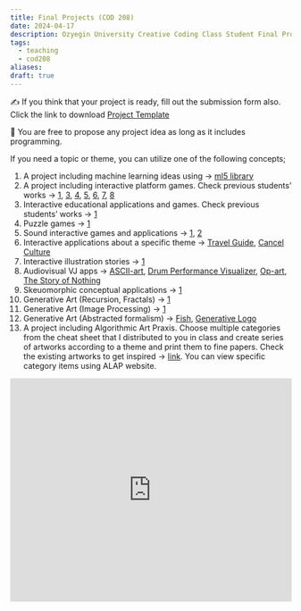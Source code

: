 ```yaml
---
title: Final Projects (COD 208)
date: 2024-04-17
description: Ozyegin University Creative Coding Class Student Final Project Instructions
tags:
  - teaching
  - cod208
aliases: 
draft: true
---
```

✍️ If you think that your project is ready, fill out the submission form also. Click the link to download [Project Template](COD208-Project%20Template.docx)

🧠 You are free to propose any project idea as long as it includes programming. 

If you need a topic or theme, you can utilize one of the following concepts;
1. A project including machine learning ideas using → [ml5 library](https://ml5js.org/community/) 
2. A project including interactive platform games. Check previous students’ works → [1](https://youtu.be/2-yNuso1X60?si=m8G2TjMhKRzbFtjG), [3](https://youtu.be/1wn6V5YheH0?si=fS63lD9hldYp2DTg), [4](https://youtu.be/6S3pfdNX6Ic?si=g__dyO-aTq6xyUeS), [5](https://youtu.be/uoxfz_VDW8k?si=JFwFxmHXobj5PBuD), [6](https://youtu.be/KXWV60toNls?si=usisEuFszISmCX0j), [7](https://youtu.be/_aTI0iXwlKY?si=3kRhqMlR6K_XUQMk), [8](https://youtu.be/dLC-OlwX4uQ?si=1GqTE1BAqf1xzwMG)
3. Interactive educational applications and games. Check previous students’ works → [1](https://youtu.be/7CFwzVjRJ8c?si=aIGnoZDaKuhaMmgO)
4. Puzzle games → [1](https://youtu.be/LKxFQc5UQmQ?si=7aOG9ZxDmoEVhWU9)
5. Sound interactive games and applications → [1](https://youtu.be/0n8UBVIDWBI?si=Hru5zYsUwh81skqZ), [2](https://youtu.be/KzduO1aqbq8?si=Gr_YKhCLqUNZhVB5)
6. Interactive applications about a specific theme → [Travel Guide](https://youtu.be/Sb1cD9rKpq0?si=15VGKoPdc16DHwBA), [Cancel Culture](https://youtu.be/1Uo1cRhzrvU?si=tWvmq9JqJwBKWVzc)
7. Interactive illustration stories → [1](https://youtu.be/CjQd5ElNJ0I?si=TUmPg-LA5W4nHzkV)
8. Audiovisual VJ apps → [ASCII-art](https://youtu.be/6graAekLCXY?si=7_xwvgfwdqG2vsZf), [Drum Performance Visualizer](https://youtu.be/KbOobb4JS6I?si=_c5ByXL0hXMCjh4O), [Op-art](https://www.youtube.com/watch?v=MgMwV4yS0Xg&list=PLvcJjvBzWDXan8ZkLsE5gYtNX9AhjQNW-&index=2&t=33s), [The Story of Nothing](https://www.youtube.com/watch?v=E68__n-touk&list=PLvcJjvBzWDXajuij3LYytZuwcNjfvKwh-&index=2)
9. Skeuomorphic conceptual applications → [1](https://youtu.be/RmVb9Zwyfvo?si=CN06quDjg0Sf7WBD)
10. Generative Art (Recursion, Fractals) → [1](https://youtu.be/aWZzg2yD5e8?si=jsWNrqpHHRc2fbmw)
11. Generative Art (Image Processing) → [1](https://youtu.be/wCpvdvmlqVs?si=lPtpk6QzQyz20Kjf)
12. Generative Art (Abstracted formalism) → [Fish](https://youtu.be/sDe83WXMkP8?si=FuZzzLOJz2WjfbSk), [Generative Logo](https://youtu.be/jBGm0xtxI1Y?si=eu5HLu_JRoqnF8mx)
13. A project including Algorithmic Art Praxis. Choose multiple categories from the cheat sheet that I distributed to you in class and create series of artworks according to a theme and print them to fine papers. Check the existing artworks to get inspired → [link](https://alptugan.notion.site/0025088dd8be4eafad7826c90260dc59?v=e8195072f5ec42f4b9f39a70b64b429d). You can view specific category items using ALAP website.
   <iframe width="100%" height="400" src="https://www.youtube.com/embed/UWWDdKc2xko?si=etg3eW36B-qDyvih" title="YouTube video player" frameborder="0" allow="accelerometer; autoplay; clipboard-write; encrypted-media; gyroscope; picture-in-picture; web-share" referrerpolicy="strict-origin-when-cross-origin" allowfullscreen></iframe>
   